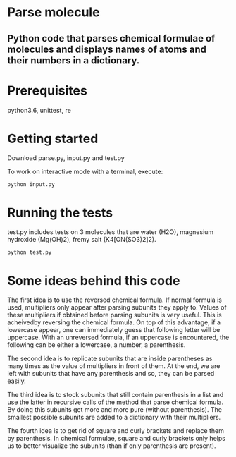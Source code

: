 # Parse molecule
## Python code that parses chemical formulae of molecules and displays names of atoms and their numbers in a dictionary.

# Prerequisites
python3.6, unittest, re

# Getting started
Download parse.py, input.py and test.py

To work on interactive mode with a terminal, execute:
```
python input.py
```

# Running the tests
test.py includes tests on 3 molecules that are water (H2O), magnesium hydroxide (Mg(OH)2), fremy salt (K4[ON(SO3)2]2).

```
python test.py
```

# Some ideas behind this code
The first idea is to use the reversed chemical formula. If normal formula is used, multipliers only appear after parsing subunits they apply to. Values of these multipliers if obtained before parsing subunits is very useful. This is acheivedby reversing the chemical formula. On top of this advantage, if a lowercase appear, one can immediately guess that following letter will be uppercase. With an unreversed formula, if an uppercase is encountered, the following can be either a lowercase, a number, a parenthesis.

The second idea is to replicate subunits that are inside parentheses as many times as the value of multipliers in front of them. At the end, we are left with subunits that have any parenthesis and so, they can be parsed easily.

The third idea is to stock subunits that still contain parenthesis in a list and use the latter in recursive calls of the method that parse chemical formula. By doing this subunits get more and more pure (without parenthesis). The smallest possible subunits are added to a dictionary with their multipliers.

The fourth idea is to get rid of square and curly brackets and replace them by parenthesis. In chemical formulae, square and curly brackets only helps us to better visualize the subunits (than if only parenthesis are present).
